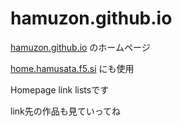 # hamuzon.github.io
[hamuzon.github.io](https://hamuzon.github.io) のホームページ

[home.hamusata.f5.si](https://home.hamusata.f5.si/) にも使用

Homepage link listsです

link先の作品も見ていってね
